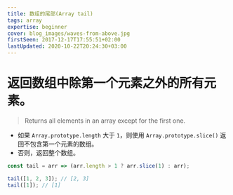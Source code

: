 ```yaml
---
title: 数组的尾部(Array tail)
tags: array
expertise: beginner
cover: blog_images/waves-from-above.jpg
firstSeen: 2017-12-17T17:55:51+02:00
lastUpdated: 2020-10-22T20:24:30+03:00
---
```


# 返回数组中除第一个元素之外的所有元素。
> Returns all elements in an array except for the first one.

- 如果 `Array.prototype.length` 大于 `1`，则使用 `Array.prototype.slice()` 返回不包含第一个元素的数组。
- 否则，返回整个数组。

```js
const tail = arr => (arr.length > 1 ? arr.slice(1) : arr);
```

```js
tail([1, 2, 3]); // [2, 3]
tail([1]); // [1]
```
